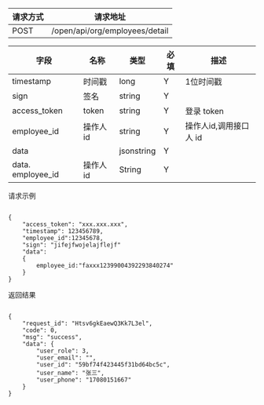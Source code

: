
请求方式|请求地址
----|---
POST|/open/api/org/employees/detail

字段|名称|类型|必填|描述
-----|-----|----|----|----
timestamp|时间戳 |long |Y|1位时间戳
sign|签名 |string |Y|
access\_token|token | string |Y|登录 token
employee\_id| 操作人id|string |Y|操作人id,调用接口人 id
data || jsonstring |Y|
data. employee\_id|操作人id | String |Y|


请求示例```
{
	"access_token": "xxx.xxx.xxx",	"timestamp": 123456789,	"employee_id":12345678,	"sign": "jifejfwojelajflejf"	"data":	{    	employee_id:"faxxx12399004392293840274"	}}

```

返回结果```
{
    "request_id": "Htsv6gkEaewQ3Kk7L3el",
    "code": 0,
    "msg": "success",
    "data": {
        "user_role": 3,
        "user_email": "",
        "user_id": "59bf74f423445f31bd64bc5c",
        "user_name": "张三",
        "user_phone": "17080151667"
    }
}
```
